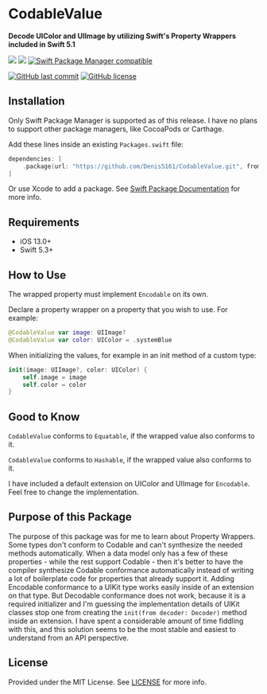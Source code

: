 # CodableValue

**Decode UIColor and UIImage by utilizing Swift's Property Wrappers included in Swift 5.1**

[![](https://img.shields.io/endpoint?url=https%3A%2F%2Fswiftpackageindex.com%2Fapi%2Fpackages%2FDenis5161%2FCodableValue%2Fbadge%3Ftype%3Dswift-versions)](https://swiftpackageindex.com/Denis5161/CodableValue)
[![](https://img.shields.io/endpoint?url=https%3A%2F%2Fswiftpackageindex.com%2Fapi%2Fpackages%2FDenis5161%2FCodableValue%2Fbadge%3Ftype%3Dplatforms)](https://swiftpackageindex.com/Denis5161/CodableValue)
[![Swift Package Manager compatible](https://img.shields.io/badge/Swift%20Package%20Manager-compatible-orange)](https://www.swift.org/package-manager/)

[![GitHub last commit](https://img.shields.io/github/last-commit/Denis5161/CodableValue)](https://github.com/Denis5161/CodableValue/commits/main) 
[![GitHub license](https://img.shields.io/github/license/Denis5161/CodableValue)](https://github.com/Denis5161/CodableValue/blob/main/LICENSE)

## Installation
Only Swift Package Manager is supported as of this release. I have no plans to support other package managers, like CocoaPods or Carthage.

Add these lines inside an existing `Packages.swift` file:
```swift
dependencies: [
    .package(url: "https://github.com/Denis5161/CodableValue.git", from: "3.1.1")
]
```
Or use Xcode to add a package. See [Swift Package Documentation](https://github.com/apple/swift-package-manager/tree/master/Documentation) for more info.
## Requirements
- iOS 13.0+
- Swift 5.3+

## How to Use
The wrapped property must implement `Encodable` on its own.

Declare a property wrapper on a property that you wish to use. For example:
```swift
@CodableValue var image: UIImage?
@CodableValue var color: UIColor = .systemBlue
```

When initializing the values, for example in an init method of a custom type:
```swift
init(image: UIImage?, color: UIColor) {
    self.image = image
    self.color = color
}
```

## Good to Know
`CodableValue` conforms to `Equatable`, if the wrapped value also conforms to it.

`CodableValue` conforms to `Hashable`, if the wrapped value also conforms to it.

I have included a default extension on UIColor and UIImage for `Encodable`. Feel free to change the implementation.

## Purpose of this Package
The purpose of this package was for me to learn about Property Wrappers. Some types don't conform to Codable and can't synthesize the needed methods automatically. When a data model only has a few of these properties - while the rest support Codable - then it's better to have the compiler synthesize Codable conformance automatically instead of writing a lot of boilerplate code for properties that already support it. 
Adding Encodable conformance to a UIKit type works easily inside of an extension on that type. But Decodable conformance does not work, because it is a required initializer and I'm guessing the implementation details of UIKit classes stop one from creating the `init(from decoder: Decoder)` method inside an extension.
I have spent a considerable amount of time fiddling with this, and this solution seems to be the most stable and easiest to understand from an API perspective.

## License
Provided under the MIT License. See [LICENSE](https://github.com/Denis5161/CodableValue/blob/main/LICENSE) for more info.
